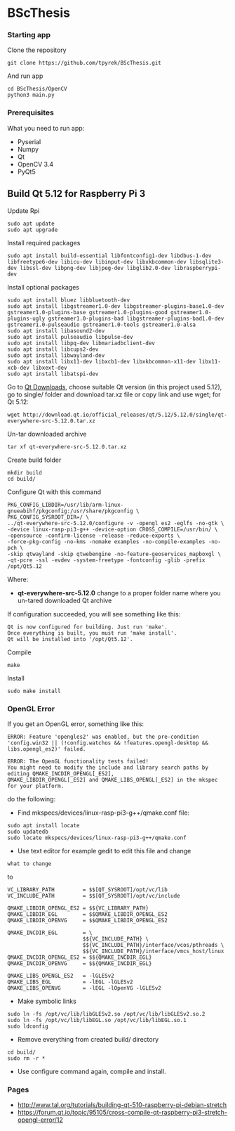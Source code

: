 # BScThesis

### Starting app
Clone the repository
```
git clone https://github.com/tpyrek/BScThesis.git
```
And run app
```
cd BScThesis/OpenCV
python3 main.py
```
### Prerequisites
What you need to run app:
* Pyserial
* Numpy
* Qt 
* OpenCV 3.4
* PyQt5

## Build Qt 5.12 for Raspberry Pi 3
Update Rpi
```
sudo apt update
sudo apt upgrade
```

Install required packages
```
sudo apt install build-essential libfontconfig1-dev libdbus-1-dev libfreetype6-dev libicu-dev libinput-dev libxkbcommon-dev libsqlite3-dev libssl-dev libpng-dev libjpeg-dev libglib2.0-dev libraspberrypi-dev
```

Install optional packages
```
sudo apt install bluez libbluetooth-dev
sudo apt install libgstreamer1.0-dev libgstreamer-plugins-base1.0-dev gstreamer1.0-plugins-base gstreamer1.0-plugins-good gstreamer1.0-plugins-ugly gstreamer1.0-plugins-bad libgstreamer-plugins-bad1.0-dev gstreamer1.0-pulseaudio gstreamer1.0-tools gstreamer1.0-alsa
sudo apt install libasound2-dev
sudo apt install pulseaudio libpulse-dev
sudo apt install libpq-dev libmariadbclient-dev
sudo apt install libcups2-dev
sudo apt install libwayland-dev
sudo apt install libx11-dev libxcb1-dev libxkbcommon-x11-dev libx11-xcb-dev libxext-dev
sudo apt install libatspi-dev
```

Go to [Qt Downloads](http://download.qt.io/official_releases/qt/), choose suitable Qt version (in this project used 5.12), go to single/ folder and download tar.xz file or copy link and use wget; for Qt 5.12:
```
wget http://download.qt.io/official_releases/qt/5.12/5.12.0/single/qt-everywhere-src-5.12.0.tar.xz
```
Un-tar downloaded archive
```
tar xf qt-everywhere-src-5.12.0.tar.xz
```
Create build folder
```
mkdir build
cd build/
```
Configure Qt with this command
```
PKG_CONFIG_LIBDIR=/usr/lib/arm-linux-gnueabihf/pkgconfig:/usr/share/pkgconfig \
PKG_CONFIG_SYSROOT_DIR=/ \
../qt-everywhere-src-5.12.0/configure -v -opengl es2 -eglfs -no-gtk \
-device linux-rasp-pi3-g++ -device-option CROSS_COMPILE=/usr/bin/ \
-opensource -confirm-license -release -reduce-exports \
-force-pkg-config -no-kms -nomake examples -no-compile-examples -no-pch \
-skip qtwayland -skip qtwebengine -no-feature-geoservices_mapboxgl \
-qt-pcre -ssl -evdev -system-freetype -fontconfig -glib -prefix /opt/Qt5.12
```

Where:
* **qt-everywhere-src-5.12.0** change to a proper folder name where you un-tared downloaded Qt archive

If configuration succeeded, you will see something like this:
```
Qt is now configured for building. Just run 'make'.
Once everything is built, you must run 'make install'.
Qt will be installed into '/opt/Qt5.12'.
```
Compile
```
make
```
Install
```
sudo make install
```

### OpenGL Error
If you get an OpenGL error, something like this:
```
ERROR: Feature 'opengles2' was enabled, but the pre-condition 'config.win32 || (!config.watchos && !features.opengl-desktop && libs.opengl_es2)' failed.

ERROR: The OpenGL functionality tests failed!
You might need to modify the include and library search paths by editing QMAKE_INCDIR_OPENGL[_ES2],
QMAKE_LIBDIR_OPENGL[_ES2] and QMAKE_LIBS_OPENGL[_ES2] in the mkspec for your platform.
```
do the following:
* Find mkspecs/devices/linux-rasp-pi3-g++/qmake.conf file:
```
sudo apt install locate
sudo updatedb
sudo locate mkspecs/devices/linux-rasp-pi3-g++/qmake.conf
```
* Use text editor for example gedit to edit this file and change
```
what to change
```
to
```
VC_LIBRARY_PATH         = $$[QT_SYSROOT]/opt/vc/lib
VC_INCLUDE_PATH         = $$[QT_SYSROOT]/opt/vc/include

QMAKE_LIBDIR_OPENGL_ES2 = $${VC_LIBRARY_PATH}
QMAKE_LIBDIR_EGL        = $$QMAKE_LIBDIR_OPENGL_ES2
QMAKE_LIBDIR_OPENVG     = $$QMAKE_LIBDIR_OPENGL_ES2

QMAKE_INCDIR_EGL        = \
                        $${VC_INCLUDE_PATH} \
                        $${VC_INCLUDE_PATH}/interface/vcos/pthreads \
                        $${VC_INCLUDE_PATH}/interface/vmcs_host/linux
QMAKE_INCDIR_OPENGL_ES2 = $${QMAKE_INCDIR_EGL}
QMAKE_INCDIR_OPENVG     = $${QMAKE_INCDIR_EGL}

QMAKE_LIBS_OPENGL_ES2   = -lGLESv2
QMAKE_LIBS_EGL          = -lEGL -lGLESv2
QMAKE_LIBS_OPENVG       = -lEGL -lOpenVG -lGLESv2
```

* Make symbolic links
```
sudo ln -fs /opt/vc/lib/libGLESv2.so /opt/vc/lib/libGLESv2.so.2
sudo ln -fs /opt/vc/lib/libEGL.so /opt/vc/lib/libEGL.so.1
sudo ldconfig
```
* Remove everything from created build/ directory
```
cd build/
sudo rm -r *
```
* Use configure command again, compile and install.

### Pages
* http://www.tal.org/tutorials/building-qt-510-raspberry-pi-debian-stretch
* https://forum.qt.io/topic/95105/cross-compile-qt-raspberry-pi3-stretch-opengl-error/12
